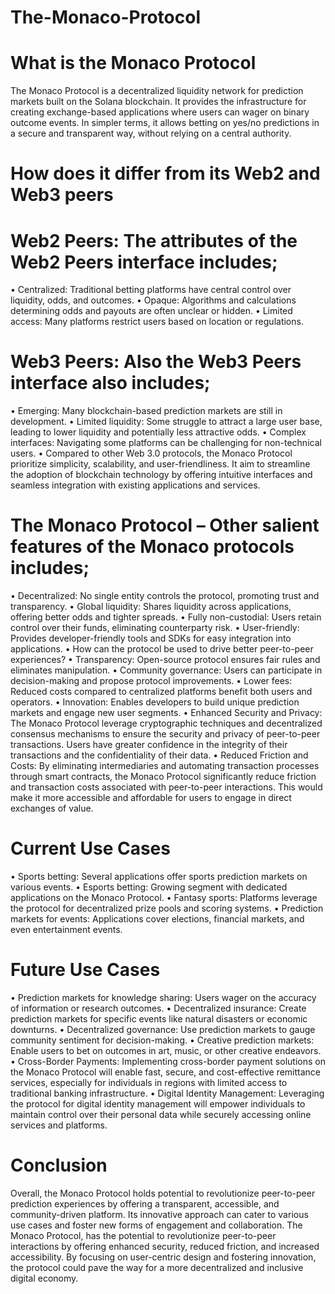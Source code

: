 # The-Monaco-Protocol

# What is the Monaco Protocol
The Monaco Protocol is a decentralized liquidity network for prediction markets built on the Solana blockchain. It provides the infrastructure for creating exchange-based applications where users can wager on binary outcome events. In simpler terms, it allows betting on yes/no predictions in a secure and transparent way, without relying on a central authority.

# How does it differ from its Web2 and Web3 peers
# Web2 Peers: The attributes of the Web2 Peers interface includes;
•	Centralized: Traditional betting platforms have central control over liquidity, odds, and outcomes.
•	Opaque: Algorithms and calculations determining odds and payouts are often unclear or hidden.
•	Limited access: Many platforms restrict users based on location or regulations.

# Web3 Peers: Also the Web3 Peers interface also includes;
•	Emerging: Many blockchain-based prediction markets are still in development.
•	Limited liquidity: Some struggle to attract a large user base, leading to lower liquidity and potentially less attractive odds.
•	Complex interfaces: Navigating some platforms can be challenging for non-technical users.
•	Compared to other Web 3.0 protocols, the Monaco Protocol  prioritize simplicity, scalability, and user-friendliness. It  aim to streamline the adoption of blockchain technology by offering intuitive interfaces and seamless integration with existing applications and services.

# The Monaco Protocol – Other salient features of the Monaco protocols includes;
•	Decentralized: No single entity controls the protocol, promoting trust and transparency.
•	Global liquidity: Shares liquidity across applications, offering better odds and tighter spreads.
•	Fully non-custodial: Users retain control over their funds, eliminating counterparty risk.
•	User-friendly: Provides developer-friendly tools and SDKs for easy integration into applications.
•	How can the protocol be used to drive better peer-to-peer experiences?
•	Transparency: Open-source protocol ensures fair rules and eliminates manipulation.
•	Community governance: Users can participate in decision-making and propose protocol improvements.
•	Lower fees: Reduced costs compared to centralized platforms benefit both users and operators.
•	Innovation: Enables developers to build unique prediction markets and engage new user segments.
•	Enhanced Security and Privacy: The Monaco Protocol leverage cryptographic techniques and decentralized consensus mechanisms to ensure the security and privacy of peer-to-peer transactions. Users have greater confidence in the integrity of their transactions and the confidentiality of their data.
•	Reduced Friction and Costs: By eliminating intermediaries and automating transaction processes through smart contracts, the Monaco Protocol significantly reduce friction and transaction costs associated with peer-to-peer interactions. This would make it more accessible and affordable for users to engage in direct exchanges of value.

# Current Use Cases
•	Sports betting: Several applications offer sports prediction markets on various events.
•	Esports betting: Growing segment with dedicated applications on the Monaco Protocol.
•	Fantasy sports: Platforms leverage the protocol for decentralized prize pools and scoring systems.
•	Prediction markets for events: Applications cover elections, financial markets, and even entertainment events.

# Future Use Cases
•	Prediction markets for knowledge sharing: Users wager on the accuracy of information or research outcomes.
•	Decentralized insurance: Create prediction markets for specific events like natural disasters or economic downturns.
•	Decentralized governance: Use prediction markets to gauge community sentiment for decision-making.
•	Creative prediction markets: Enable users to bet on outcomes in art, music, or other creative endeavors.
•	Cross-Border Payments: Implementing cross-border payment solutions on the Monaco Protocol will enable fast, secure, and cost-effective remittance services, especially for individuals in regions with limited access to traditional banking infrastructure.
•	Digital Identity Management: Leveraging the protocol for digital identity management will empower individuals to maintain control over their personal data while securely accessing online services and platforms.

# Conclusion
Overall, the Monaco Protocol holds potential to revolutionize peer-to-peer prediction experiences by offering a transparent, accessible, and community-driven platform. Its innovative approach can cater to various use cases and foster new forms of engagement and collaboration. The Monaco Protocol, has the potential to revolutionize peer-to-peer interactions by offering enhanced security, reduced friction, and increased accessibility. By focusing on user-centric design and fostering innovation, the protocol could pave the way for a more decentralized and inclusive digital economy.
